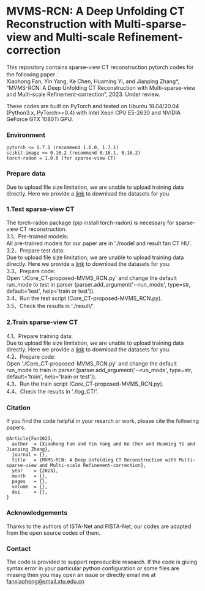 # MVMS-RCN: A Deep Unfolding CT Reconstruction with Multi-sparse-view and Multi-scale Refinement-correction

This repository contains sparse-view CT reconstruction pytorch codes for the following paper：  
Xiaohong Fan, Yin Yang, Ke Chen, Huaming Yi, and Jianping Zhang*, “MVMS-RCN: A Deep Unfolding CT Reconstruction with Multi-sparse-view and Multi-scale Refinement-correction”, 2023.  Under review.

These codes are built on PyTorch and tested on Ubuntu 18.04/20.04 (Python3.x, PyTorch>=0.4) with Intel Xeon CPU E5-2630 and NVIDIA GeForce GTX 1080Ti GPU.

### Environment  
```
pytorch <= 1.7.1 (recommend 1.6.0, 1.7.1)
scikit-image <= 0.16.2 (recommend 0.16.1, 0.16.2)
torch-radon = 1.0.0 (for sparse-view CT)
```
### Prepare data
Due to upload file size limitation, we are unable to upload training data directly. Here we provide a [link](https://pan.baidu.com/s/1baOAEXmHZdsulsCKKgNbsg?pwd=io4f) to download the datasets for you. 

### 1.Test sparse-view CT  
The torch-radon package (pip install torch-radon) is necessary for sparse-view CT reconstruction.    
3.1、Pre-trained models:  
All pre-trained models for our paper are in './model and result fan CT HU'.  
3.2、Prepare test data:  
Due to upload file size limitation, we are unable to upload training data directly. Here we provide a [link](https://pan.baidu.com/s/1baOAEXmHZdsulsCKKgNbsg?pwd=io4f) to download the datasets for you.   
3.3、Prepare code:  
Open './Core_CT-proposed-MVMS_RCN.py' and change the default run_mode to test in parser (parser.add_argument('--run_mode', type=str, default='test', help='train or test')).  
3.4、Run the test script (Core_CT-proposed-MVMS_RCN.py).  
3.5、Check the results in './result/'.

### 2.Train sparse-view CT   
4.1、Prepare training data:  
Due to upload file size limitation, we are unable to upload training data directly. Here we provide a [link](https://pan.baidu.com/s/1baOAEXmHZdsulsCKKgNbsg?pwd=io4f) to download the datasets for you.  
4.2、Prepare code:  
Open './Core_CT-proposed-MVMS_RCN.py' and change the default run_mode to train in parser (parser.add_argument('--run_mode', type=str, default='train', help='train or test')).  
4.3、Run the train script (Core_CT-proposed-MVMS_RCN.py).  
4.4、Check the results in './log_CT/'.

### Citation  
If you find the code helpful in your resarch or work, please cite the following papers. 
```
@Article{Fan2023,
  author  = {Xiaohong Fan and Yin Yang and Ke Chen and Huaming Yi and Jianping Zhang},
  journal = {},
  title   = {MVMS-RCN: A Deep Unfolding CT Reconstruction with Multi-sparse-view and Multi-scale Refinement-correction},
  year    = {2023},
  month   = {},
  pages   = {},
  volume  = {},
  doi     = {},
}
```

### Acknowledgements  
Thanks to the authors of ISTA-Net and FISTA-Net, our codes are adapted from the open source codes of them.   

### Contact  
The code is provided to support reproducible research. If the code is giving syntax error in your particular python configuration or some files are missing then you may open an issue or directly email me at fanxiaohong@smail.xtu.edu.cn

